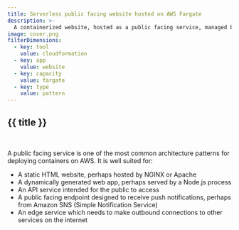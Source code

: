 ```yaml
---
title: Serverless public facing website hosted on AWS Fargate
description: >-
  A containerized website, hosted as a public facing service, managed by EC2, hosted on serverless AWS Fargate capacity
image: cover.png
filterDimensions:
  - key: tool
    value: cloudformation
  - key: app
    value: website
  - key: capacity
    value: fargate
  - key: type
    value: pattern
---
```

<card>

  ## {{ title }}

  <br />

  <diagram filename='diagram.svg'></diagram>

  A public facing service is one of the most common architecture patterns for deploying containers on AWS. It is well suited for:

  - A static HTML website, perhaps hosted by NGINX or Apache
  - A dynamically generated web app, perhaps served by a Node.js process
  - An API service intended for the public to access
  - A public facing endpoint designed to receive push notifications, perhaps from Amazon SNS (Simple Notification Service)
  - An edge service which needs to make outbound connections to other services on the internet


</card>

<codefile filename='public-cluster.yml' language='yml'>
</codefile>

<codefile filename='public-service.yml' language='yml'>
</codefile>
